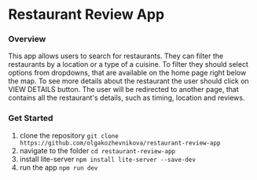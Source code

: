 # Restaurant Review App

### Overview

This app allows users to search for restaurants. They can filter the restaurants by a location or a type of a cuisine. To filter they should select options from dropdowns, that are available on the home page right below the map. To see more details about the restaurant the user should click on VIEW DETAILS button. The user will be redirected to another page, that contains all the restaurant's details, such as timing, location and reviews.

### Get Started

1. clone the repository `git clone https://github.com/olgakozhevnikova/restaurant-review-app`
2. navigate to the folder `cd restaurant-review-app`
3. install lite-server `npm install lite-server --save-dev`
4. run the app `npm run dev` 
